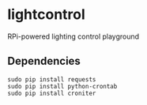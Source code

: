 lightcontrol
============

RPi-powered lighting control playground


Dependencies
------------

    sudo pip install requests
    sudo pip install python-crontab
    sudo pip install croniter